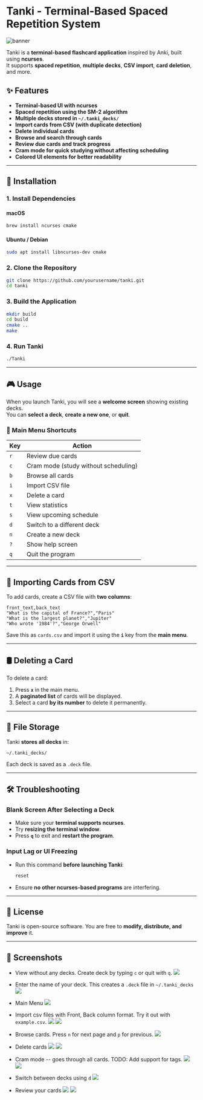 # Tanki - Terminal-Based Spaced Repetition System

![banner](./assets/banner.png)

Tanki is a **terminal-based flashcard application** inspired by Anki, built using **ncurses**.  
It supports **spaced repetition**, **multiple decks**, **CSV import**, **card deletion**, and more.


## ✨ Features

- **Terminal-based UI with ncurses**
- **Spaced repetition using the SM-2 algorithm**
- **Multiple decks stored in `~/.tanki_decks/`**
- **Import cards from CSV (with duplicate detection)**
- **Delete individual cards**
- **Browse and search through cards**
- **Review due cards and track progress**
- **Cram mode for quick studying without affecting scheduling**
- **Colored UI elements for better readability**

---

## 🔧 Installation

### **1. Install Dependencies**
#### **macOS**
```sh
brew install ncurses cmake
```
#### **Ubuntu / Debian**
```sh
sudo apt install libncurses-dev cmake
```

### **2. Clone the Repository**
```sh
git clone https://github.com/yourusername/tanki.git
cd tanki
```

### **3. Build the Application**
```sh
mkdir build
cd build
cmake ..
make
```

### **4. Run Tanki**
```sh
./Tanki
```

---

## 🎮 Usage

When you launch Tanki, you will see a **welcome screen** showing existing decks.  
You can **select a deck**, **create a new one**, or **quit**.

### **📌 Main Menu Shortcuts**
| Key | Action |
|-----|--------|
| `r` | Review due cards |
| `c` | Cram mode (study without scheduling) |
| `b` | Browse all cards |
| `i` | Import CSV file |
| `x` | Delete a card |
| `t` | View statistics |
| `s` | View upcoming schedule |
| `d` | Switch to a different deck |
| `n` | Create a new deck |
| `?` | Show help screen |
| `q` | Quit the program |

---

## 📂 Importing Cards from CSV

To add cards, create a CSV file with **two columns**:  

```csv
front_text,back_text
"What is the capital of France?","Paris"
"What is the largest planet?","Jupiter"
"Who wrote '1984'?","George Orwell"
```

Save this as `cards.csv` and import it using the **`i`** key from the **main menu**.

---

## 🛢️ Deleting a Card

To delete a card:
1. Press **`x`** in the main menu.
2. A **paginated list** of cards will be displayed.
3. Select a card **by its number** to delete it permanently.

---

## 💽 File Storage

Tanki **stores all decks** in:
```
~/.tanki_decks/
```
Each deck is saved as a `.deck` file.

---

## 🛠️ Troubleshooting

### **Blank Screen After Selecting a Deck**
- Make sure your **terminal supports ncurses**.
- Try **resizing the terminal window**.
- Press **`q`** to exit and **restart the program**.

### **Input Lag or UI Freezing**
- Run this command **before launching Tanki**:
  ```sh
  reset
  ```
- Ensure **no other ncurses-based programs** are interfering.

---

## 📝 License

Tanki is open-source software. You are free to **modify, distribute, and improve** it.

---

## 📸 Screenshots

- View without any decks. Create deck by typing `c` or quit with `q`.
![](./assets/1.png)

- Enter the name of your deck. This creates a `.deck` file in `~/.tanki_decks`
![](./assets/2.png)

- Main Menu
![](./assets/3.png)


- Import csv files with Front, Back column format. Try it out with `example.csv`.
![](./assets/4.png)
![](./assets/5.png)

- Browse cards. Press `n` for next page and `p` for previous.
![](./assets/6.png)

- Delete cards
![](./assets/8.png)
![](./assets/10.png)

- Cram mode -- goes through all cards.
TODO: Add support for tags.
![](./assets/7.png)
![](./assets/9.png)


- Switch between decks using `d`
![](./assets/11.png)



- Review your cards
![](./assets/12.png)
![](./assets/13.png)

